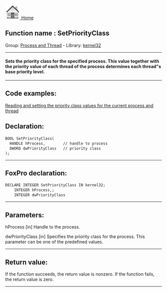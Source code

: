 [<img src="../../images/home.png"> Home ](https://github.com/VFPX/Win32API)  

## Function name : SetPriorityClass
Group: [Process and Thread](../../functions_group.md#Process_and_Thread)  -  Library: [kernel32](../../../libraries.md#kernel32)  
***  


#### Sets the priority class for the specified process. This value together with the priority value of each thread of the process determines each thread"s base priority level.
***  


## Code examples:
[Reading and setting the priority class values for the current process and thread](../../samples/sample_218.md)  

## Declaration:
```foxpro  
BOOL SetPriorityClass(
  HANDLE hProcess,        // handle to process
  DWORD dwPriorityClass   // priority class
);  
```  
***  


## FoxPro declaration:
```foxpro  
DECLARE INTEGER SetPriorityClass IN kernel32;
	INTEGER hProcess,;
	INTEGER dwPriorityClass  
```  
***  


## Parameters:
hProcess 
[in] Handle to the process. 

dwPriorityClass 
[in] Specifies the priority class for the process. This parameter can be one of the predefined values.  
***  


## Return value:
If the function succeeds, the return value is nonzero. If the function fails, the return value is zero.  
***  

